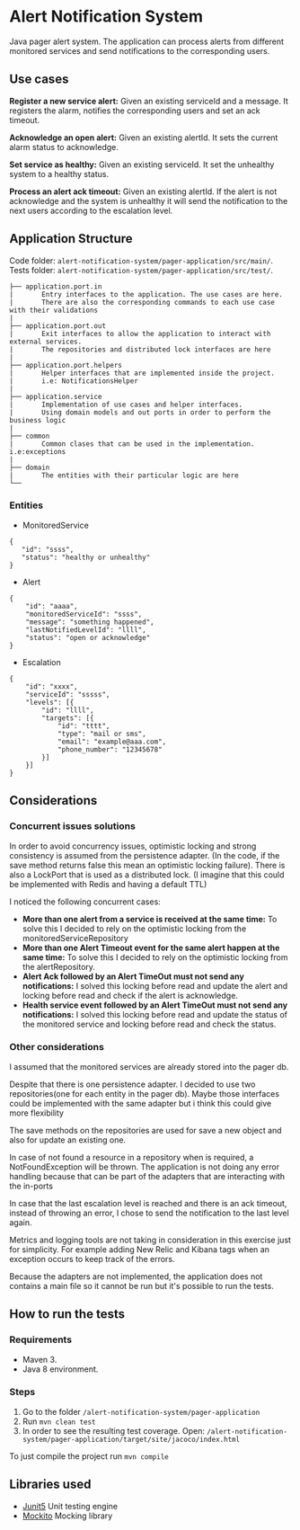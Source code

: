 # Alert Notification System

Java pager alert system.
The application can process alerts from different monitored services and send notifications to the corresponding users.

## Use cases

 **Register a new service alert:**
 Given an existing serviceId and a message. It registers the alarm, notifies the corresponding users and set an ack timeout.
 
 **Acknowledge an open alert:**
 Given an existing alertId. It sets the current alarm status to acknowledge.
 
 **Set service as healthy:**
 Given an existing serviceId. It set the unhealthy system to a healthy status.
 
 **Process an alert ack timeout:**
 Given an existing alertId. If the alert is not acknowledge and the system is unhealthy it will send the notification to the next users according to the escalation level.

## Application Structure

Code folder: `alert-notification-system/pager-application/src/main/`.  
Tests folder: `alert-notification-system/pager-application/src/test/`. 

```
├── application.port.in
|       Entry interfaces to the application. The use cases are here.
|       There are also the corresponding commands to each use case with their validations       
|
├── application.port.out
|       Exit interfaces to allow the application to interact with external services. 
|       The repositories and distributed lock interfaces are here
|
├── application.port.helpers
|       Helper interfaces that are implemented inside the project. 
|       i.e: NotificationsHelper 
|
├── application.service
|       Implementation of use cases and helper interfaces.
|       Using domain models and out ports in order to perform the business logic
|
├── common
|       Common clases that can be used in the implementation. i.e:exceptions
|
├── domain
|       The entities with their particular logic are here
└──
```

### Entities

 * MonitoredService 
 ```
{
	"id": "ssss",
	"status": "healthy or unhealthy"
}
```

 * Alert
```
{
	"id": "aaaa",
	"monitoredServiceId": "ssss",
	"message": "something happened",
	"lastNotifiedLevelId": "llll",
	"status": "open or acknowledge"
}
```

* Escalation
```
{
	"id": "xxxx",
	"serviceId": "sssss",
	"levels": [{
		"id": "llll",
		"targets": [{
			"id": "tttt",
			"type": "mail or sms",
			"email": "example@aaa.com",
			"phone_number": "12345678"
		}]
	}]
}
```

## Considerations

### Concurrent issues solutions
In order to avoid concurrency issues, optimistic locking and strong consistency is assumed from the persistence adapter.
(In the code, if the save method returns false this mean an optimistic locking failure).
There is also a LockPort that is used as a distributed lock. (I imagine that this could be implemented with Redis and having a default TTL)

I noticed the following concurrent cases:
* **More than one alert from a service is received at the same time:** 
To solve this I decided to rely on the optimistic locking from the monitoredServiceRepository 
* **More than one Alert Timeout event for the same alert happen at the same time:**
To solve this I decided to rely on the optimistic locking from the alertRepository. 
* **Alert Ack followed by an Alert TimeOut must not send any notifications:**
I solved this locking before read and update the alert and locking before read and check if the alert is acknowledge.
* **Health service event followed by an Alert TimeOut must not send any notifications:**
I solved this locking before read and update the status of the monitored service and locking before read and check the status.

### Other considerations

I assumed that the monitored services are already stored into the pager db.

Despite that there is one persistence adapter. I decided to use two repositories(one for each entity in the pager db). 
Maybe those interfaces could be implemented with the same adapter but i think this could give more flexibility

The save methods on the repositories are used for save a new object and also for update an existing one.

In case of not found a resource in a repository when is required, a NotFoundException will be thrown. 
The application is not doing any error handling because that can be part of the adapters that are interacting with the in-ports

In case that the last escalation level is reached and there is an ack timeout, instead of throwing an error, I chose to send the notification to the last level again.

Metrics and logging tools are not taking in consideration in this exercise just for simplicity.
For example adding New Relic and Kibana tags when an exception occurs to keep track of the errors.

Because the adapters are not implemented, the application does not contains a main file so it cannot be run but it's possible to run the tests.

## How to run the tests

### Requirements

* Maven 3.
* Java 8 environment.

### Steps
1) Go to the folder `/alert-notification-system/pager-application`
2) Run `mvn clean test`
3) In order to see the resulting test coverage. Open: `/alert-notification-system/pager-application/target/site/jacoco/index.html`

To just compile the project run `mvn compile`

## Libraries used
* [Junit5](https://junit.org/junit5/) Unit testing engine
* [Mockito](https://site.mockito.org/) Mocking library